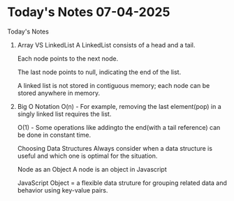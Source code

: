 # Today's Notes 07-04-2025
Today's Notes

1. Array VS LinkedList
    A LinkedList consists of a head and a tail.

    Each node points to the next node.

    The last node points to null, indicating the end of the list.

    A linked list is not stored in contiguous memory; each node can be stored anywhere in memory.

2. Big O Notation
    O(n) - For example, removing the last element(pop) in a singly linked list requires the list.
    
    O(1) - Some operations like addingto the end(with a tail reference) can be done in constant time.

    Choosing Data Structures
    Always consider when a data structure is useful and which one is optimal for the situation.

    Node as an Object
        A node is an object in Javascript

    JavaScript Object = a flexible data struture for grouping related data and behavior using key-value pairs.


